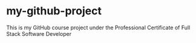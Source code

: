 # my-github-project
This is my GitHub course project under the Professional Certificate of Full Stack Software Developer
